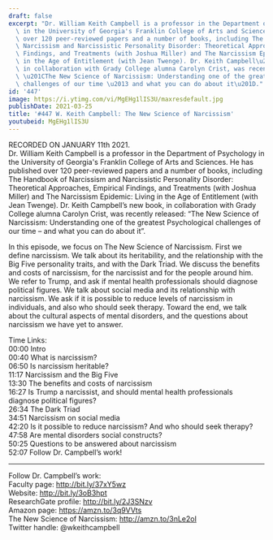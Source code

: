 ```yaml
---
draft: false
excerpt: "Dr. William Keith Campbell is a professor in the Department of Psychology\
  \ in the University of Georgia's Franklin College of Arts and Sciences. He has published\
  \ over 120 peer-reviewed papers and a number of books, including The Handbook of\
  \ Narcissism and Narcissistic Personality Disorder: Theoretical Approaches, Empirical\
  \ Findings, and Treatments (with Joshua Miller) and The Narcissism Epidemic: Living\
  \ in the Age of Entitlement (with Jean Twenge). Dr. Keith Campbell\u2019s new book,\
  \ in collaboration with Grady College alumna Carolyn Crist, was recently released:\
  \ \u201CThe New Science of Narcissism: Understanding one of the greatest Psychological\
  \ challenges of our time \u2013 and what you can do about it\u201D."
id: '447'
image: https://i.ytimg.com/vi/MgEHg1lIS3U/maxresdefault.jpg
publishDate: 2021-03-25
title: '#447 W. Keith Campbell: The New Science of Narcissism'
youtubeid: MgEHg1lIS3U
---
```

RECORDED ON JANUARY 11th 2021.  
Dr. William Keith Campbell is a professor in the Department of Psychology in the University of Georgia's Franklin College of Arts and Sciences. He has published over 120 peer-reviewed papers and a number of books, including The Handbook of Narcissism and Narcissistic Personality Disorder: Theoretical Approaches, Empirical Findings, and Treatments (with Joshua Miller) and The Narcissism Epidemic: Living in the Age of Entitlement (with Jean Twenge). Dr. Keith Campbell’s new book, in collaboration with Grady College alumna Carolyn Crist, was recently released: “The New Science of Narcissism: Understanding one of the greatest Psychological challenges of our time – and what you can do about it”.

In this episode, we focus on The New Science of Narcissism. First we define narcissism. We talk about its heritability, and the relationship with the Big Five personality traits, and with the Dark Triad. We discuss the benefits and costs of narcissism, for the narcissist and for the people around him. We refer to Trump, and ask if mental health professionals should diagnose political figures. We talk about social media and its relationship with narcissism. We ask if it is possible to reduce levels of narcissism in individuals, and also who should seek therapy. Toward the end, we talk about the cultural aspects of mental disorders, and the questions about narcissism we have yet to answer.

Time Links:  
00:00 Intro  
00:40  What is narcissism?  
06:50  Is narcissism heritable?  
11:17  Narcissism and the Big Five  
13:30  The benefits and costs of narcissism  
16:27  Is Trump a narcissist, and should mental health professionals diagnose political figures?  
26:34  The Dark Triad  
34:51  Narcissism on social media  
42:20  Is it possible to reduce narcissism? And who should seek therapy?  
47:58  Are mental disorders social constructs?  
50:25  Questions to be answered about narcissism  
52:07  Follow Dr. Campbell’s work!

---

Follow Dr. Campbell’s work:  
Faculty page: http://bit.ly/37xY5wz  
Website: http://bit.ly/3oB3hpt  
ResearchGate profile: http://bit.ly/2J3SNzv  
Amazon page: https://amzn.to/3q9VVts  
The New Science of Narcissism: http://amzn.to/3nLe2oI  
Twitter handle: @wkeithcampbell
